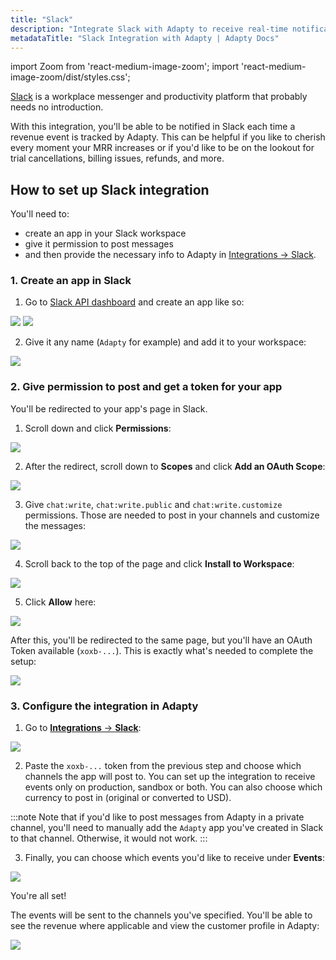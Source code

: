 ```yaml
---
title: "Slack"
description: "Integrate Slack with Adapty to receive real-time notifications about subscription events."
metadataTitle: "Slack Integration with Adapty | Adapty Docs"
---
```


import Zoom from 'react-medium-image-zoom';
import 'react-medium-image-zoom/dist/styles.css';

[Slack](https://slack.com/) is a workplace messenger and productivity platform that probably needs no introduction.

With this integration, you'll be able to be notified in Slack each time a revenue event is tracked by Adapty. This can be helpful if you like to cherish every moment your MRR increases or if you'd like to be on the lookout for trial cancellations, billing issues, refunds, and more.

## How to set up Slack integration

You'll need to:

- create an app in your Slack workspace
- give it permission to post messages
- and then provide the necessary info to Adapty in [Integrations → Slack](https://app.adapty.io/integrations/slack).

### 1\. Create an app in Slack

1. Go to [Slack API dashboard](https://api.slack.com/apps) and create an app like so:


<Zoom>
  <img src={require('./img/f43aedc-CleanShot_2024-01-04_at_18.27.412x.webp').default}
  style={{
    border: 'none', /* border width and color */
    width: '700px', /* image width */
    display: 'block', /* for alignment */
    margin: '0 auto' /* center alignment */
  }}
/>
</Zoom>






<Zoom>
  <img src={require('./img/08fa9e6-CleanShot_2024-01-04_at_18.28.142x.webp').default}
  style={{
    border: 'none', /* border width and color */
    width: '700px', /* image width */
    display: 'block', /* for alignment */
    margin: '0 auto' /* center alignment */
  }}
/>
</Zoom>





2. Give it any name (`Adapty` for example) and add it to your workspace:


<Zoom>
  <img src={require('./img/5002bb1-CleanShot_2024-01-04_at_18.29.132x.webp').default}
  style={{
    border: 'none', /* border width and color */
    width: '700px', /* image width */
    display: 'block', /* for alignment */
    margin: '0 auto' /* center alignment */
  }}
/>
</Zoom>





### 2\. Give permission to post and get a token for your app

You'll be redirected to your app's page in Slack. 

1. Scroll down and click **Permissions**:


<Zoom>
  <img src={require('./img/9750451-CleanShot_2024-01-04_at_18.48.072x.webp').default}
  style={{
    border: 'none', /* border width and color */
    width: '700px', /* image width */
    display: 'block', /* for alignment */
    margin: '0 auto' /* center alignment */
  }}
/>
</Zoom>





2. After the redirect, scroll down to **Scopes** and click **Add an OAuth Scope**:


<Zoom>
  <img src={require('./img/db5b5f4-CleanShot_2024-01-04_at_18.50.262x.webp').default}
  style={{
    border: 'none', /* border width and color */
    width: '700px', /* image width */
    display: 'block', /* for alignment */
    margin: '0 auto' /* center alignment */
  }}
/>
</Zoom>





3. Give `chat:write`, `chat:write.public` and `chat:write.customize` permissions. Those are needed to post in your channels and customize the messages:


<Zoom>
  <img src={require('./img/d97ccb9-CleanShot_2024-01-04_at_18.51.572x.webp').default}
  style={{
    border: 'none', /* border width and color */
    width: '700px', /* image width */
    display: 'block', /* for alignment */
    margin: '0 auto' /* center alignment */
  }}
/>
</Zoom>





4. Scroll back to the top of the page and click **Install to Workspace**:


<Zoom>
  <img src={require('./img/14608e3-CleanShot_2024-01-04_at_19.17.58.webp').default}
  style={{
    border: 'none', /* border width and color */
    width: '700px', /* image width */
    display: 'block', /* for alignment */
    margin: '0 auto' /* center alignment */
  }}
/>
</Zoom>





5. Click **Allow** here:


<Zoom>
  <img src={require('./img/143967e-CleanShot_2024-01-04_at_18.53.292x.webp').default}
  style={{
    border: 'none', /* border width and color */
    width: '700px', /* image width */
    display: 'block', /* for alignment */
    margin: '0 auto' /* center alignment */
  }}
/>
</Zoom>





After this, you'll be redirected to the same page, but you'll have an OAuth Token available (`xoxb-...`). This is exactly what's needed to complete the setup:


<Zoom>
  <img src={require('./img/59b33ee-CleanShot_2024-01-04_at_18.55.222x.webp').default}
  style={{
    border: 'none', /* border width and color */
    width: '700px', /* image width */
    display: 'block', /* for alignment */
    margin: '0 auto' /* center alignment */
  }}
/>
</Zoom>





### 3\. Configure the integration in Adapty

1. Go to [**Integrations** → **Slack**](https://app.adapty.io/integrations/slack):


<Zoom>
  <img src={require('./img/b4ffd71-CleanShot_2024-01-04_at_19.05.222x.webp').default}
  style={{
    border: 'none', /* border width and color */
    width: '700px', /* image width */
    display: 'block', /* for alignment */
    margin: '0 auto' /* center alignment */
  }}
/>
</Zoom>





2. Paste the `xoxb-...` token from the previous step and choose which channels the app will post to. You can set up the integration to receive events only on production, sandbox or both. You can also choose which currency to post in (original or converted to USD).

  :::note
  Note that if you'd like to post messages from Adapty in a private channel, you'll need to manually add the `Adapty` app you've created in Slack to that channel. Otherwise, it would not work.
  :::

3. Finally, you can choose which events you'd like to receive under **Events**:


<Zoom>
  <img src={require('./img/970a7bb-CleanShot_2024-01-04_at_19.09.472x.webp').default}
  style={{
    border: 'none', /* border width and color */
    width: '700px', /* image width */
    display: 'block', /* for alignment */
    margin: '0 auto' /* center alignment */
  }}
/>
</Zoom>






You're all set!

The events will be sent to the channels you've specified. You'll be able to see the revenue where applicable and view the customer profile in Adapty:



<Zoom>
  <img src={require('./img/852b8c8-CleanShot_2024-01-04_at_19.11.332x.webp').default}
  style={{
    border: 'none', /* border width and color */
    width: '700px', /* image width */
    display: 'block', /* for alignment */
    margin: '0 auto' /* center alignment */
  }}
/>
</Zoom>

